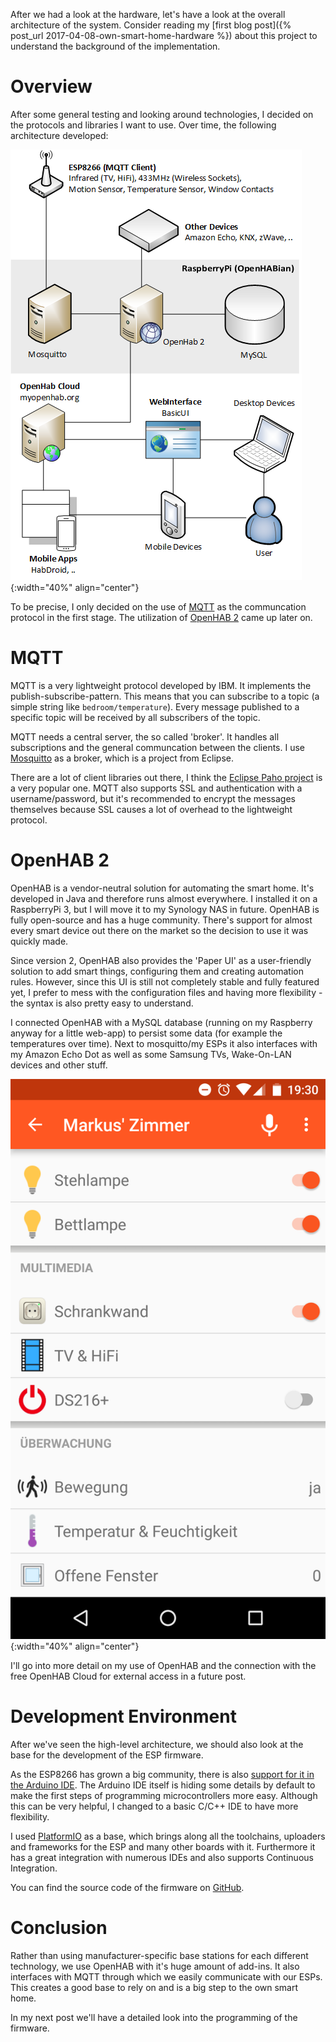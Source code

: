 After we had a look at the hardware, let's have a look at the overall architecture of the system. Consider reading my [first blog post]({% post_url 2017-04-08-own-smart-home-hardware %}) about this project to understand the background of the implementation.

# Overview

After some general testing and looking around technologies, I decided on the protocols and libraries I want to use. Over time, the following architecture developed:

![Architecture](/assets/posts/own-smart-home-architecture/architecture.png){:width="40%" align="center"}

To be precise, I only decided on the use of [MQTT](http://mqtt.org/) as the communcation protocol in the first stage. The utilization of [OpenHAB 2](http://www.openhab.org/) came up later on.

# MQTT

MQTT is a very lightweight protocol developed by IBM. It implements the publish-subscribe-pattern. This means that you can subscribe to a topic (a simple string like `bedroom/temperature`). Every message published to a specific topic will be received by all subscribers of the topic.

MQTT needs a central server, the so called 'broker'. It handles all subscriptions and the general communcation between the clients. I use [Mosquitto](https://mosquitto.org/) as a broker, which is a project from Eclipse.

There are a lot of client libraries out there, I think the [Eclipse Paho project](http://www.eclipse.org/paho/) is a very popular one. MQTT also supports SSL and authentication with a username/password, but it's recommended to encrypt the messages themselves because SSL causes a lot of overhead to the lightweight protocol.

# OpenHAB 2

OpenHAB is a vendor-neutral solution for automating the smart home. It's developed in Java and therefore runs almost everywhere. I installed it on a RaspberryPi 3, but I will move it to my Synology NAS in future. OpenHAB is fully open-source and has a huge community. There's support for almost every smart device out there on the market so the decision to use it was quickly made.

Since version 2, OpenHAB also provides the 'Paper UI' as a user-friendly solution to add smart things, configuring them and creating automation rules. However, since this UI is still not completely stable and fully featured yet, I prefer to mess with the configuration files and having more flexibility - the syntax is also pretty easy to understand.

I connected OpenHAB with a MySQL database (running on my Raspberry anyway for a little web-app) to persist some data (for example the temperatures over time). Next to mosquitto/my ESPs it also interfaces with my Amazon Echo Dot as well as some Samsung TVs, Wake-On-LAN devices and other stuff.

![OpenHab 2 Mobile App](/assets/posts/own-smart-home-architecture/screenshot.png){:width="40%" align="center"}

I'll go into more detail on my use of OpenHAB and the connection with the free OpenHAB Cloud for external access in a future post.

# Development Environment

After we've seen the high-level architecture, we should also look at the base for the development of the ESP firmware.

As the ESP8266 has grown a big community, there is also [support for it in the Arduino IDE](https://github.com/esp8266/Arduino). The Arduino IDE itself is hiding some details by default to make the first steps of programming microcontrollers more easy. Although this can be very helpful, I changed to a basic C/C++ IDE to have more flexibility. 

I used [PlatformIO](http://platformio.org/) as a base, which brings along all the toolchains, uploaders and frameworks for the ESP and many other boards with it. Furthermore it has a great integration with numerous IDEs and also supports Continuous Integration.

You can find the source code of the firmware on [GitHub](https://github.com/lippertmarkus/esp8266-managed).

# Conclusion

Rather than using manufacturer-specific base stations for each different technology, we use OpenHAB with it's huge amount of add-ins. It also interfaces with MQTT through which we easily communicate with our ESPs. This creates a good base to rely on and is a big step to the own smart home.

In my next post we'll have a detailed look into the programming of the firmware.
